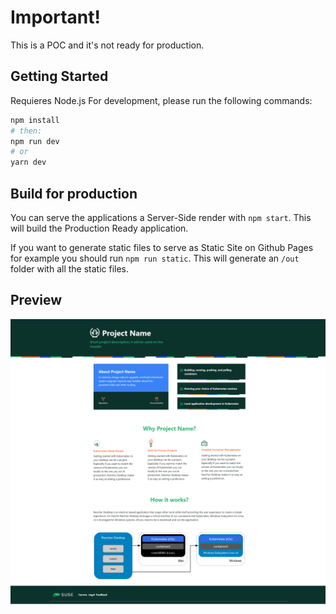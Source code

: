 # Important!
This is a POC and it's not ready for production.

## Getting Started
Requieres Node.js
For development, please run the following commands:

```bash
npm install
# then:
npm run dev
# or
yarn dev
```


## Build for production

You can serve the applications a Server-Side render with `npm start`. This will build the Production Ready application.

If you want to generate static files to serve as Static Site on Github Pages for example you should run `npm run static`. This will generate an `/out` folder with all the static files.

## Preview

<img style="float: right;" src="./preview.png">

